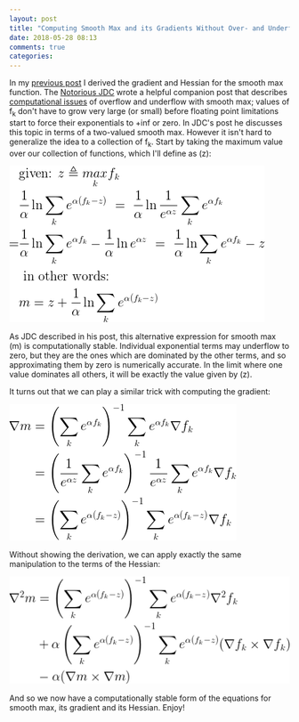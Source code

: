```yaml
---
layout: post
title: "Computing Smooth Max and its Gradients Without Over- and Underflow"
date: 2018-05-28 08:13
comments: true
categories: 
---
```

In my [previous post](http://erikerlandson.github.io/blog/2018/05/27/the-gradient-and-hessian-of-the-smooth-max-over-functions/) I derived the gradient and Hessian for the smooth max function.
The [Notorious JDC](https://www.johndcook.com/blog/) wrote a helpful companion post that describes [computational issues](https://www.johndcook.com/blog/2010/01/20/how-to-compute-the-soft-maximum/) of overflow and underflow with smooth max;
values of f<sub>k</sub> don't have to grow very large (or small) before floating point limitations start to force their exponentials to +inf or zero.
In JDC's post he discusses this topic in terms of a two-valued smooth max.
However it isn't hard to generalize the idea to a collection of f<sub>k</sub>.
Start by taking the maximum value over our collection of functions, which I'll define as (z):

![eq1](/assets/images/smoothmax/eq1b.png)

As JDC described in his post, this alternative expression for smooth max (m) is computationally stable.
Individual exponential terms may underflow to zero, but they are the ones which are dominated by the other terms, and so approximating them by zero is numerically accurate.
In the limit where one value dominates all others, it will be exactly the value given by (z).

It turns out that we can play a similar trick with computing the gradient:

![eq2](/assets/images/smoothmax/eq2b.png)

Without showing the derivation, we can apply exactly the same manipulation to the terms of the Hessian:

![eq3](/assets/images/smoothmax/eq3b.png)

And so we now have a computationally stable form of the equations for smooth max, its gradient and its Hessian. Enjoy!
